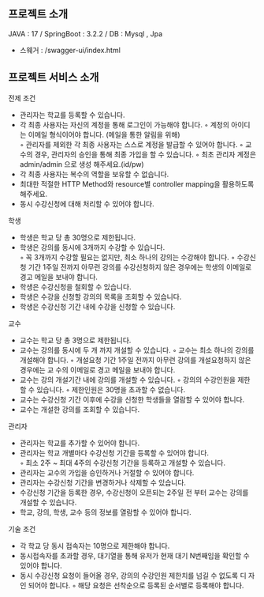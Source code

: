 ## 프로젝트 소개

JAVA : 17    / SpringBoot : 3.2.2  / DB :  Mysql , Jpa 

* 스웨거 :  /swagger-ui/index.html

## 프로젝트 서비스 소개

전제 조건
* 관리자는 학교를 등록할 수 있습니다.   
* 각 최종 사용자는 자신의 계정을 통해 로그인이 가능해야 합니다. 
◦ 계정의 아이디는 이메일 형식이어야 합니다. (메일을 통한 알림을 위해)  
◦ 관리자를 제외한 각 최종 사용자는 스스로 계정을 발급할 수 있어야 합니다. 
◦ 교수의 경우, 관리자의 승인을 통해 최종 가입을 할 수 있습니다. 
◦ 최초 관리자 계정은 admin/admin 으로 생성 해주세요.(id/pw) 
* 각 최종 사용자는 복수의 역할을 보유할 수 없습니다. 
* 최대한 적절한 HTTP Method와 resource별 controller mapping을 활용하도록 해주세요.
* 동시 수강신청에 대해 처리할 수 있어야 합니다.

학생
* 학생은 학교 당 총 30명으로 제한됩니다. 
* 학생은 강의를 동시에 3개까지 수강할 수 있습니다.  
◦ 꼭 3개까지 수강할 필요는 없지만, 최소 하나의 강의는 수강해야 합니다.
◦ 수강신청 기간 1주일 전까지 아무런 강의를 수강신청하지 않은 경우에는 학생의 이메일로 경고 메일을 보내야 합니다.
* 학생은 수강신청을 철회할 수 있습니다. 
* 학생은 수강을 신청할 강의의 목록을 조회할 수 있습니다.
* 학생은 수강신청 기간 내에 수강을 신청할 수 있습니다.

교수
* 교수는 학교 당 총 3명으로 제한됩니다. 
* 교수는 강의를 동시에 두 개 까지 개설할 수 있습니다. 
◦ 교수는 최소 하나의 강의를 개설해야 합니다.
◦ 개설요청 기간 1주일 전까지 아무런 강의를 개설요청하지 않은 경우에는 교
수의 이메일로 경고 메일을 보내야 합니다.
* 교수는 강의 개설기간 내에 강의를 개설할 수 있습니다. 
◦ 강의의 수강인원을 제한할 수 있습니다. 
◦ 제한인원은 30명을 초과할 수 없습니다. 
* 교수는 수강신청 기간 이후에 수강을 신청한 학생들을 열람할 수 있어야 합니다. 
* 교수는 개설한 강의를 조회할 수 있습니다. 

관리자
* 관리자는 학교를 추가할 수 있어야 합니다. 
* 관리자는 학교 개별마다 수강신청 기간을 등록할 수 있어야 합니다.  
◦ 최소 2주 ~ 최대 4주의 수강신청 기간을 등록하고 개설할 수 있습니다.  
* 관리자는 교수의 가입을 승인하거나 거절할 수 있어야 합니다. 
* 관리자는 수강신청 기간을 변경하거나 삭제할 수 있습니다. 
* 수강신청 기간을 등록한 경우, 수강신청이 오픈되는 2주일 전 부터 교수는 강의를
개설할 수 있습니다. 
* 학교, 강의, 학생, 교수 등의 정보를 열람할 수 있어야 합니다. 

기술 조건
* 각 학교 당 동시 접속자는 10명으로 제한해야 합니다.
* 동시접속자를 초과할 경우, 대기열을 통해 유저가 현재 대기 N번째임을 확인할
수 있어야 합니다.
* 동시 수강신청 요청이 들어올 경우, 강의의 수강인원 제한치를 넘길 수 없도록 디
자인 되어야 합니다.
◦ 해당 요청은 선착순으로 등록된 순서별로 등록해야 합니다. 
